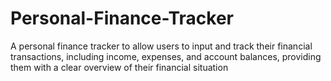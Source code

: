 # Personal-Finance-Tracker
A personal finance tracker to allow users to input and track their financial transactions, including income, expenses, and account balances, providing them with a clear overview of their financial situation
